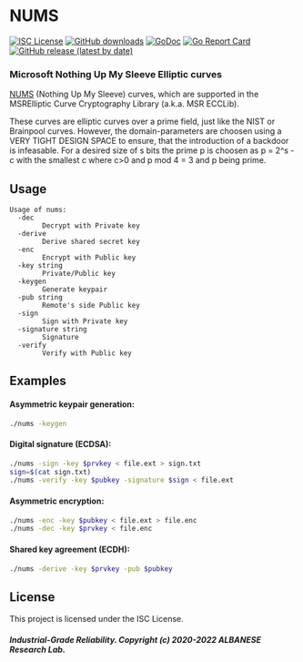# NUMS
[![ISC License](http://img.shields.io/badge/license-ISC-blue.svg)](https://github.com/pedroalbanese/nums/blob/master/LICENSE.md) 
[![GitHub downloads](https://img.shields.io/github/downloads/pedroalbanese/nums/total.svg?logo=github&logoColor=white)](https://github.com/pedroalbanese/nums/releases)
[![GoDoc](https://godoc.org/github.com/pedroalbanese/nums?status.png)](http://godoc.org/github.com/pedroalbanese/nums)
[![Go Report Card](https://goreportcard.com/badge/github.com/pedroalbanese/nums)](https://goreportcard.com/report/github.com/pedroalbanese/nums)
[![GitHub release (latest by date)](https://img.shields.io/github/v/release/pedroalbanese/nums)](https://github.com/pedroalbanese/nums/releases)
### Microsoft Nothing Up My Sleeve Elliptic curves
[NUMS](http://www.watersprings.org/pub/id/draft-black-numscurves-01.html) (Nothing Up My Sleeve) curves, which are supported in the MSRElliptic Curve Cryptography Library (a.k.a. MSR ECCLib).

These curves are elliptic curves over a prime field, just like the NIST or Brainpool curves. However, the domain-parameters are choosen using a VERY TIGHT DESIGN SPACE to ensure, that the introduction of a backdoor is infeasable. For a desired size of s bits the prime p is choosen as p = 2^s - c with the smallest c where c>0 and p mod 4 = 3 and p being prime.

## Usage
```
Usage of nums:
  -dec
        Decrypt with Private key
  -derive
        Derive shared secret key
  -enc
        Encrypt with Public key
  -key string
        Private/Public key
  -keygen
        Generate keypair
  -pub string
        Remote's side Public key
  -sign
        Sign with Private key
  -signature string
        Signature
  -verify
        Verify with Public key
```
## Examples
#### Asymmetric keypair generation:
```sh
./nums -keygen 
```
#### Digital signature (ECDSA):
```sh
./nums -sign -key $prvkey < file.ext > sign.txt
sign=$(cat sign.txt)
./nums -verify -key $pubkey -signature $sign < file.ext
```
#### Asymmetric encryption:
```sh
./nums -enc -key $pubkey < file.ext > file.enc
./nums -dec -key $prvkey < file.enc
```
#### Shared key agreement (ECDH):
```sh
./nums -derive -key $prvkey -pub $pubkey
```

## License

This project is licensed under the ISC License.

##### Industrial-Grade Reliability. Copyright (c) 2020-2022 ALBANESE Research Lab.

